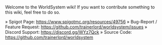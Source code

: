 Welcome to the WorldSystem wiki! If you want to contribute something to this wiki, feel free to do so.

» Spigot Page: https://www.spigotmc.org/resources/49756
» Bug-Report / Feature Request: https://github.com/trainerlord/worldsystem/issues
» Discord Support: https://discord.gg/WYz7Qck
» Source Code: https://github.com/trainerlord/worldsystem